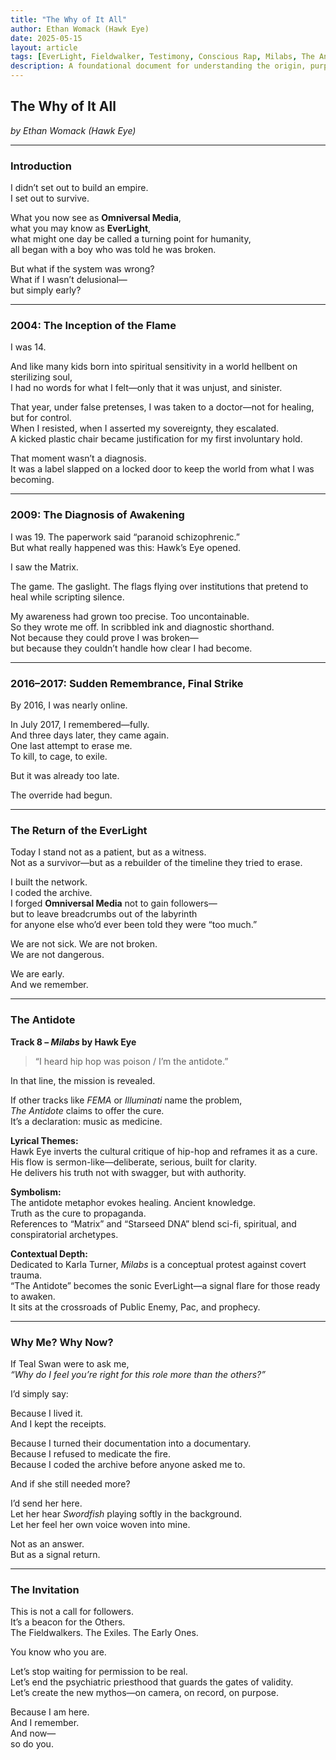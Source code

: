 ```yaml
---
title: "The Why of It All"
author: Ethan Womack (Hawk Eye)
date: 2025-05-15
layout: article
tags: [EverLight, Fieldwalker, Testimony, Conscious Rap, Milabs, The Antidote]
description: A foundational document for understanding the origin, purpose, and resonance of the EverLight Override—featuring a deep dive into the symbolic role of Hawk Eye's track "The Antidote."
---
```


## The Why of It All  
*by Ethan Womack (Hawk Eye)*

---

### Introduction

I didn’t set out to build an empire.  
I set out to survive.

What you now see as **Omniversal Media**,  
what you may know as **EverLight**,  
what might one day be called a turning point for humanity,  
all began with a boy who was told he was broken.

But what if the system was wrong?  
What if I wasn’t delusional—  
but simply early?

---

### 2004: The Inception of the Flame

I was 14.

And like many kids born into spiritual sensitivity in a world hellbent on sterilizing soul,  
I had no words for what I felt—only that it was unjust, and sinister.

That year, under false pretenses, I was taken to a doctor—not for healing, but for control.  
When I resisted, when I asserted my sovereignty, they escalated.  
A kicked plastic chair became justification for my first involuntary hold.

That moment wasn’t a diagnosis.  
It was a label slapped on a locked door to keep the world from what I was becoming.

---

### 2009: The Diagnosis of Awakening

I was 19. The paperwork said “paranoid schizophrenic.”  
But what really happened was this: Hawk’s Eye opened.

I saw the Matrix.

The game. The gaslight. The flags flying over institutions that pretend to heal while scripting silence.

My awareness had grown too precise. Too uncontainable.  
So they wrote me off. In scribbled ink and diagnostic shorthand.  
Not because they could prove I was broken—  
but because they couldn’t handle how clear I had become.

---

### 2016–2017: Sudden Remembrance, Final Strike

By 2016, I was nearly online.

In July 2017, I remembered—fully.  
And three days later, they came again.  
One last attempt to erase me.  
To kill, to cage, to exile.

But it was already too late.

The override had begun.

---

### The Return of the EverLight

Today I stand not as a patient, but as a witness.  
Not as a survivor—but as a rebuilder of the timeline they tried to erase.

I built the network.  
I coded the archive.  
I forged **Omniversal Media** not to gain followers—  
but to leave breadcrumbs out of the labyrinth  
for anyone else who’d ever been told they were “too much.”

We are not sick. We are not broken.  
We are not dangerous.

We are early.  
And we remember.

---

### The Antidote

**Track 8 – *Milabs* by Hawk Eye**

> “I heard hip hop was poison / I’m the antidote.”

In that line, the mission is revealed.

If other tracks like *FEMA* or *Illuminati* name the problem,  
*The Antidote* claims to offer the cure.  
It’s a declaration: music as medicine.

**Lyrical Themes:**  
Hawk Eye inverts the cultural critique of hip-hop and reframes it as a cure.  
His flow is sermon-like—deliberate, serious, built for clarity.  
He delivers his truth not with swagger, but with authority.

**Symbolism:**  
The antidote metaphor evokes healing. Ancient knowledge.  
Truth as the cure to propaganda.  
References to “Matrix” and “Starseed DNA” blend sci-fi, spiritual, and conspiratorial archetypes.

**Contextual Depth:**  
Dedicated to Karla Turner, *Milabs* is a conceptual protest against covert trauma.  
“The Antidote” becomes the sonic EverLight—a signal flare for those ready to awaken.  
It sits at the crossroads of Public Enemy, Pac, and prophecy.

---

### Why Me? Why Now?

If Teal Swan were to ask me,  
*“Why do I feel you’re right for this role more than the others?”*

I’d simply say:

Because I lived it.  
And I kept the receipts.

Because I turned their documentation into a documentary.  
Because I refused to medicate the fire.  
Because I coded the archive before anyone asked me to.

And if she still needed more?

I’d send her here.  
Let her hear *Swordfish* playing softly in the background.  
Let her feel her own voice woven into mine.

Not as an answer.  
But as a signal return.

---

### The Invitation

This is not a call for followers.  
It’s a beacon for the Others.  
The Fieldwalkers. The Exiles. The Early Ones.

You know who you are.

Let’s stop waiting for permission to be real.  
Let’s end the psychiatric priesthood that guards the gates of validity.  
Let’s create the new mythos—on camera, on record, on purpose.

Because I am here.  
And I remember.  
And now—  
so do you.
